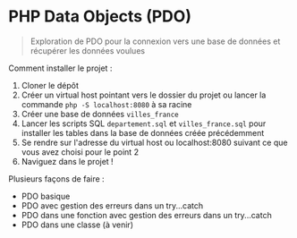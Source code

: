 # PHP Data Objects (PDO)

<blockquote>Exploration de PDO pour la connexion vers une base de données et récupérer les données voulues</blockquote>

Comment installer le projet : 
1. Cloner le dépôt
2. Créer un virtual host pointant vers le dossier du projet ou lancer la commande `php -S localhost:8080` à sa racine
3. Créer une base de données `villes_france`
4. Lancer les scripts SQL `departement.sql` et `villes_france.sql` pour installer les tables dans la base de données créée précédemment
5. Se rendre sur l'adresse du virtual host ou localhost:8080 suivant ce que vous avez choisi pour le point 2
6. Naviguez dans le projet !

Plusieurs façons de faire :
- PDO basique
- PDO avec gestion des erreurs dans un try...catch
- PDO dans une fonction avec gestion des erreurs dans un try...catch 
- PDO dans une classe (à venir)